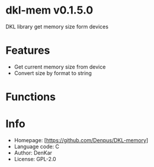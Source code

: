 dkl-mem v0.1.5.0
====================================
DKL library get memory size form devices

# Features

* Get current memory size from device
* Convert size by format to string

# Functions

# Info

* Homepage: [https://github.com/Denpus/DKL-memory]
* Language code: C
* Author: DenKar
* License: GPL-2.0
